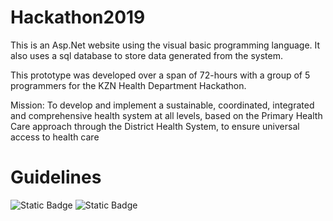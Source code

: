 # Hackathon2019

This is an Asp.Net website using the visual basic programming language. It also uses a sql database to store data generated from the system.

This prototype was developed over a span of 72-hours with a group of 5 programmers for the KZN Health Department Hackathon.

Mission:
To develop and implement a sustainable, coordinated, integrated and comprehensive health system at all levels, based on the Primary Health Care approach through the District Health System, to ensure universal access to health care

# Guidelines
![Static Badge](https://img.shields.io/badge/Visual%20Studio-2015-green) ![Static Badge](https://img.shields.io/badge/.Net%20Framework-4-purple)
